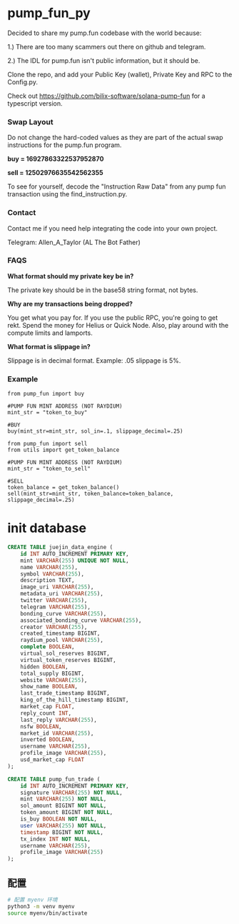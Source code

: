 # pump_fun_py

Decided to share my pump.fun codebase with the world because: 

1.) There are too many scammers out there on github and telegram.

2.) The IDL for pump.fun isn't public information, but it should be. 

Clone the repo, and add your Public Key (wallet), Private Key and RPC to the Config.py.

Check out https://github.com/bilix-software/solana-pump-fun for a typescript version. 

### Swap Layout
Do not change the hard-coded values as they are part of the actual swap instructions for the pump.fun program. 

**buy = 16927863322537952870**

**sell = 12502976635542562355**

To see for yourself, decode the "Instruction Raw Data" from any pump fun transaction using the find_instruction.py. 

### Contact

Contact me if you need help integrating the code into your own project. 

Telegram: Allen_A_Taylor (AL The Bot Father)

### FAQS

**What format should my private key be in?** 

The private key should be in the base58 string format, not bytes. 

**Why are my transactions being dropped?** 

You get what you pay for. If you use the public RPC, you're going to get rekt. Spend the money for Helius or Quick Node. Also, play around with the compute limits and lamports.

**What format is slippage in?** 

Slippage is in decimal format. Example: .05 slippage is 5%. 

### Example

```
from pump_fun import buy

#PUMP FUN MINT ADDRESS (NOT RAYDIUM)
mint_str = "token_to_buy"

#BUY
buy(mint_str=mint_str, sol_in=.1, slippage_decimal=.25)

```
```
from pump_fun import sell
from utils import get_token_balance

#PUMP FUN MINT ADDRESS (NOT RAYDIUM)
mint_str = "token_to_sell"

#SELL
token_balance = get_token_balance()
sell(mint_str=mint_str, token_balance=token_balance, slippage_decimal=.25)

```

# init database

``` sql
CREATE TABLE juejin_data_engine (
    id INT AUTO_INCREMENT PRIMARY KEY,
    mint VARCHAR(255) UNIQUE NOT NULL,
    name VARCHAR(255),
    symbol VARCHAR(255),
    description TEXT,
    image_uri VARCHAR(255),
    metadata_uri VARCHAR(255),
    twitter VARCHAR(255),
    telegram VARCHAR(255),
    bonding_curve VARCHAR(255),
    associated_bonding_curve VARCHAR(255),
    creator VARCHAR(255),
    created_timestamp BIGINT,
    raydium_pool VARCHAR(255),
    complete BOOLEAN,
    virtual_sol_reserves BIGINT,
    virtual_token_reserves BIGINT,
    hidden BOOLEAN,
    total_supply BIGINT,
    website VARCHAR(255),
    show_name BOOLEAN,
    last_trade_timestamp BIGINT,
    king_of_the_hill_timestamp BIGINT,
    market_cap FLOAT,
    reply_count INT,
    last_reply VARCHAR(255),
    nsfw BOOLEAN,
    market_id VARCHAR(255),
    inverted BOOLEAN,
    username VARCHAR(255),
    profile_image VARCHAR(255),
    usd_market_cap FLOAT
);
```

``` sql
CREATE TABLE pump_fun_trade (
    id INT AUTO_INCREMENT PRIMARY KEY,
    signature VARCHAR(255) NOT NULL,
    mint VARCHAR(255) NOT NULL,
    sol_amount BIGINT NOT NULL,
    token_amount BIGINT NOT NULL,
    is_buy BOOLEAN NOT NULL,
    user VARCHAR(255) NOT NULL,
    timestamp BIGINT NOT NULL,
    tx_index INT NOT NULL,
    username VARCHAR(255),
    profile_image VARCHAR(255)
);
```

## 配置


```bash
# 配置 myenv 环境
python3 -m venv myenv
source myenv/bin/activate
```
